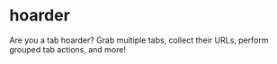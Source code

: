 # hoarder
Are you a tab hoarder? Grab multiple tabs, collect their URLs, perform grouped tab actions, and more!
